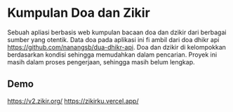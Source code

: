 # Kumpulan Doa dan Zikir

Sebuah apliasi berbasis web kumpulan bacaan doa dan dzikir dari berbagai sumber yang otentik. Data doa pada aplikasi ini fi ambil dari doa dhikr api https://github.com/nanangsb/dua-dhikr-api. Doa dan dzikir di kelompokkan berdasarkan kondisi sehingga memudahkan dalam pencarian. 
Proyek ini masih dalam proses pengerjaan, sehingga masih belum lengkap.

## Demo
https://v2.zikir.org/
https://zikirku.vercel.app/
